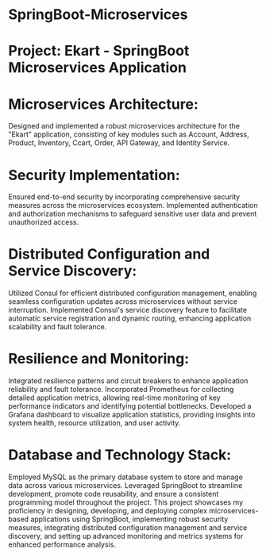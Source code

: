# SpringBoot-Microservices
# Project: Ekart - SpringBoot Microservices Application

# Microservices Architecture:

Designed and implemented a robust microservices architecture for the "Ekart" application, consisting of key modules such as Account, Address, Product, Inventory, Ccart, Order, API Gateway, and Identity Service.
# Security Implementation:

Ensured end-to-end security by incorporating comprehensive security measures across the microservices ecosystem.
Implemented authentication and authorization mechanisms to safeguard sensitive user data and prevent unauthorized access.

# Distributed Configuration and Service Discovery:

Utilized Consul for efficient distributed configuration management, enabling seamless configuration updates across microservices without service interruption.
Implemented Consul's service discovery feature to facilitate automatic service registration and dynamic routing, enhancing application scalability and fault tolerance.

# Resilience and Monitoring:

Integrated resilience patterns and circuit breakers to enhance application reliability and fault tolerance.
Incorporated Prometheus for collecting detailed application metrics, allowing real-time monitoring of key performance indicators and identifying potential bottlenecks.
Developed a Grafana dashboard to visualize application statistics, providing insights into system health, resource utilization, and user activity.

# Database and Technology Stack:

Employed MySQL as the primary database system to store and manage data across various microservices.
Leveraged SpringBoot to streamline development, promote code reusability, and ensure a consistent programming model throughout the project.
This project showcases my proficiency in designing, developing, and deploying complex microservices-based applications using SpringBoot, implementing robust security measures, integrating distributed configuration management and service discovery, and setting up advanced monitoring and metrics systems for enhanced performance analysis.
